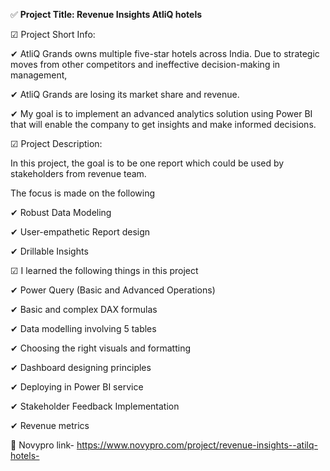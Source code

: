 

✅ **Project Title: Revenue Insights AtliQ hotels**



☑ Project Short Info:



✔ AtliQ Grands owns multiple five-star hotels across India. Due to strategic moves from other competitors and ineffective decision-making in management, 

✔ AtliQ Grands are losing its market share and revenue. 

✔ My goal is to implement an advanced analytics solution using Power BI that will enable the company to get insights and make informed decisions.



☑ Project Description:



In this project, the goal is to be one report which could be used by stakeholders from revenue team.

The focus is made on the following



 ✔ Robust Data Modeling

 ✔ User-empathetic Report design

 ✔ Drillable Insights



☑ I learned the following things in this project



 ✔ Power Query (Basic and Advanced Operations) 

 ✔ Basic and complex DAX formulas

 ✔ Data modelling involving 5 tables

 ✔ Choosing the right visuals and formatting

 ✔ Dashboard designing principles

 ✔ Deploying in Power BI service

 ✔ Stakeholder Feedback Implementation

 ✔ Revenue metrics



🔰 Novypro link- https://www.novypro.com/project/revenue-insights--atilq-hotels-






